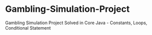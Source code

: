 # Gambling-Simulation-Project
Gambling Simulation Project Solved in Core Java - Constants, Loops, Conditional Statement 
